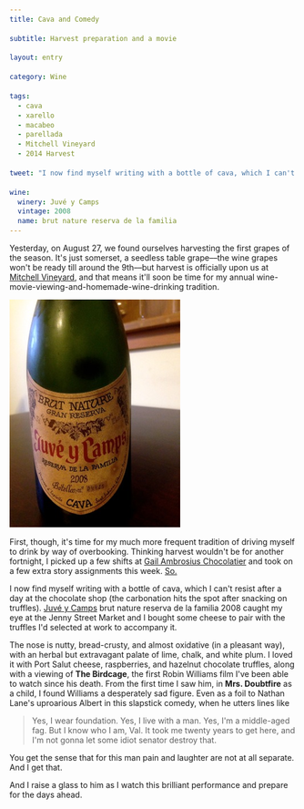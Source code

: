 ```yaml
---
title: Cava and Comedy

subtitle: Harvest preparation and a movie

layout: entry

category: Wine

tags:
  - cava
  - xarello
  - macabeo
  - parellada
  - Mitchell Vineyard
  - 2014 Harvest

tweet: "I now find myself writing with a bottle of cava, which I can't resist after a day at the chocolate shop."

wine:
  winery: Juvé y Camps
  vintage: 2008
  name: brut nature reserva de la familia
---
```


Yesterday, on August 27, we found ourselves harvesting the first grapes of the season. It's just somerset, a seedless table grape––the wine grapes won't be ready till around the 9th––but harvest is officially upon us at [Mitchell Vineyard](http://www.mitchell-vineyard.com), and that means it'll soon be time for my annual wine-movie-viewing-and-homemade-wine-drinking tradition.

![Cava](/photos/campscava.jpg "Juve y Camps cava")

First, though, it's time for my much more frequent tradition of driving myself to drink by way of overbooking. Thinking harvest wouldn't be for another fortnight, I picked up a few shifts at [Gail Ambrosius Chocolatier](https://gailambrosius.com) and took on a few extra story assignments this week. [So.](http://affotd.files.wordpress.com/2013/09/huge-mistake-arrested-development.gif) 

I now find myself writing with a bottle of cava, which I can't resist after a day at the chocolate shop (the carbonation hits the spot after snacking on truffles). [Juvé y Camps](http://www.juveycamps.com/ingles/) brut nature reserva de la familia 2008 caught my eye at the Jenny Street Market and I bought some cheese to pair with the truffles I'd selected at work to accompany it.

The nose is nutty, bread-crusty, and almost oxidative (in a pleasant way), with an herbal but extravagant palate of lime, chalk, and white plum. I loved it with Port Salut cheese, raspberries, and hazelnut chocolate truffles, along with a viewing of __The Birdcage__, the first Robin Williams film I've been able to watch since his death. From the first time I saw him, in __Mrs. Doubtfire__ as a child, I found Williams a desperately sad figure. Even as a foil to Nathan Lane's uproarious Albert in this slapstick comedy, when he utters lines like 

> Yes, I wear foundation. Yes, I live with a man. Yes, I'm a middle-aged fag. But I know who I am, Val. It took me twenty years to get here, and I'm not gonna let some idiot senator destroy that. 

You get the sense that for this man pain and laughter are not at all separate. And I get that. 

And I raise a glass to him as I watch this brilliant performance and prepare for the days ahead. 
